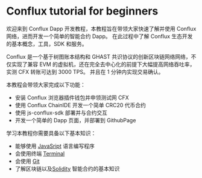 # Conflux tutorial for beginners

欢迎来到 Conflux Dapp 开发教程，本教程旨在带领大家快速了解并使用 Conflux 网络，进而开发一个简单的智能合约 Dapp。
在此过程中了解 Conflux 生态开发的基本概念，工具，SDK 和服务。

Conflux 是一个基于树图账本结构和 GHAST 共识协议的创新区块链网络网络，不仅实现了兼容 EVM 的虚拟机，还在完全去中心化的前提下大幅提高网络吞吐率，实测 CFX 转账可达到 3000 TPS。
并且在 1 分钟内实现交易确认。

本教程会带领大家完成以下功能：

* 安装 Conflux 浏览器插件钱包并申领测试网 CFX
* 使用 Conflux ChainIDE 开发一个简单 CRC20 代币合约
* 使用 js-conflux-sdk 部署并与合约交互
* 开发一个简单的 Dapp 页面，并部署到 GithubPage

学习本教程你需要具备以下基本知识：

* 能够使用 [JavaSript](https://developer.mozilla.org/en-US/docs/Learn/Getting_started_with_the_web/JavaScript_basics) 语言编写程序
* 会使用终端 [Terminal](https://en.wikipedia.org/wiki/Terminal_emulator)
* 会使用 [Git](https://git-scm.com/doc)
* 了解区块链以及[Solidity](https://ethereum.org/learn/#smart-contracts) 智能合约的基本知识
